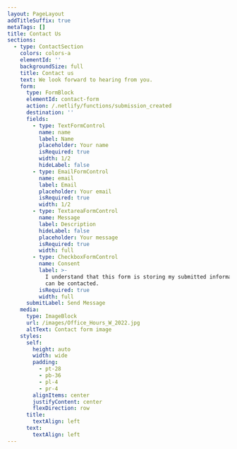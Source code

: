 ```yaml
---
layout: PageLayout
addTitleSuffix: true
metaTags: []
title: Contact Us
sections:
  - type: ContactSection
    colors: colors-a
    elementId: ''
    backgroundSize: full
    title: Contact us
    text: We look forward to hearing from you.
    form:
      type: FormBlock
      elementId: contact-form
      action: /.netlify/functions/submission_created
      destination: ''
      fields:
        - type: TextFormControl
          name: name
          label: Name
          placeholder: Your name
          isRequired: true
          width: 1/2
          hideLabel: false
        - type: EmailFormControl
          name: email
          label: Email
          placeholder: Your email
          isRequired: true
          width: 1/2
        - type: TextareaFormControl
          name: Message
          label: Description
          hideLabel: false
          placeholder: Your message
          isRequired: true
          width: full
        - type: CheckboxFormControl
          name: Consent
          label: >-
            I understand that this form is storing my submitted information so I
            can be contacted.
          isRequired: true
          width: full
      submitLabel: Send Message
    media:
      type: ImageBlock
      url: /images/Office_Hours_W_2022.jpg
      altText: Contact form image
    styles:
      self:
        height: auto
        width: wide
        padding:
          - pt-28
          - pb-36
          - pl-4
          - pr-4
        alignItems: center
        justifyContent: center
        flexDirection: row
      title:
        textAlign: left
      text:
        textAlign: left
---
```

